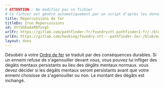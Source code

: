 ```yaml
---
# ATTENTION : Ne modifiez pas ce fichier
# Ce fichier est généré automatiquement par un script d'après les données du module Foundry VTT officiel et de sa traduction
title: Répercussions de fer
titleEn: Iron Repercussions
id: XttSGDuAsRDTuvgS
urlFr: https://gitlab.com/pathfinder-fr/foundryvtt-pathfinder2-fr/-/blob/master/data/feats/XttSGDuAsRDTuvgS.htm
urlEn: https://gitlab.com/hooking/foundry-vtt---pathfinder-2e/-/blob/master/packs/data/feats.db/iron-repercussions.json
layout: dons
---
```

Désobéir à votre [Ordre de fer](../actions/ordre-de-fer.html) se traduit par des conséquences durables. Si un ennemi refuse de s'agenouiller devant vous, vous pouvez lui infliger des dégâts mentaux persistants au lieu des dégâts mentaux normaux. vous devez décider si les dégâts mentaux seront persistants avant que votre ennemi choisisse de s'agenouiller ou non. Le montant des dégâts est inchangé.
